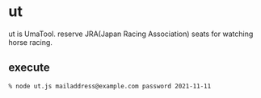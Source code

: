 # ut
ut is UmaTool. reserve JRA(Japan Racing Association) seats for watching horse racing.

## execute
`% node ut.js mailaddress@example.com password 2021-11-11`
